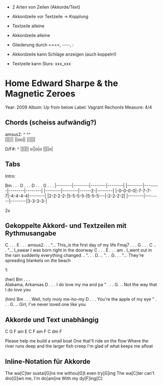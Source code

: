 - 2 Arten von Zeilen (Akkorde/Text)
- Akkordzeile vor Textzeile -> Kopplung
- Textzeile alleine
- Akkordzeile alleine
- Gliederung durch ====, ----, :

- Akkordzeile kann Schläge anzeigen (auch koppeln!)
- Textzeile kann Slurs: xxx_xxx




Home
Edward Sharpe & the Magnetic Zeroes
===================================

Year: 2009
Album: Up from below
Label: Vagrant Rechords
Measure: 4/4

Chords (scheiss aufwändig?)
------

amsus2:
 ^  ^^  
||||||
||oo||
||||||

D/F#:
  ^
||||||
o||o|o
||||o|

Tabs
------

Intro:

Bm . . . D  . . . D  . . . G  . . . 
|--------|--------|--------|--------|
|--------|--------|--------|--------|
|--------|--------|------2-|--------|
|-0-0-0-0|-7-7-7-7|-4-4-4-4|--------|
|2-2-2-2-|5-5-5-5-|5-5-5---|-2-2-2-2|
|--------|--------|--------|3-3-3-3-|

2x


Gekoppelte Akkord- und Textzeilen mit Rythmusangabe
----------------------


C .  .       .    E   .  .    . amsus2. . . "...
   This_is the first day of my life 
Fmaj7 .      .    . G    .    .    .  C   .. . "...
     I_swear I was born right in the doorway 
C .     .        .  E    .       .      .     am .
 I_went out in the rain suddenly everything changed 
  ..       ". .  .  D. ..  ".   .  .G. . . "...
They're spreading blankets on the beach 


1:

(her)
Bm  .   .   .  
Alabama, Arkansas
D     .       .      .
I do love my ma and pa
 "        .      .   .      G. ..
Not the way that I do love you
    
(him)
       Bm   .    .     .
Well, holy moly me-ho-my
 D         .     .     .
You're the apple of my eye
 "          .     .    .         G. ..
Girl, I've never loved one like you


Akkorde und Text unabhängig
---------------------------

C G F
am E
C F am F
C dm F

Please help me build a small boat 
One that'll ride on the flow 
Where the river runs deep and the larger fish creep 
I'm glad of what keeps me afloat 


Inline-Notation für Akkorde
---------------------------

The wa[C]ter sustai[G]ns me withou[G]t even try[G]ing 
The wa[C]ter can't dro[G]wn me, I'm do[am]ne 
With my dy[F]ing[C] 

